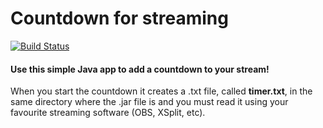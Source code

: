 # Countdown for streaming
[![Build Status](https://travis-ci.org/acerbisgianluca/Countdown-for-streaming.svg?branch=master)](https://travis-ci.org/acerbisgianluca/Countdown-for-streaming)
#### Use this simple Java app to add a countdown to your stream!
When you start the countdown it creates a .txt file, called <strong>timer.txt</strong>, in the same directory where the .jar file is and you must read it using your favourite streaming software (OBS, XSplit, etc).
